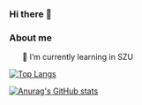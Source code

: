 ### Hi there 👋

<!--
**Misaka-9982-coder/Misaka-9982-coder** is a ✨ _special_ ✨ repository because its `README.md` (this file) appears on your GitHub profile.

Here are some ideas to get you started:

- 🔭 I’m currently working on ...
- 🌱 I’m currently learning ...
- 👯 I’m looking to collaborate on ...
- 🤔 I’m looking for help with ...
- 💬 Ask me about ...
- 📫 How to reach me: ...
- 😄 Pronouns: ...
- ⚡ Fun fact: ...
-->
### About me
<ol> 🌱 I’m currently learning in SZU </ol>


[![Top Langs](https://github-readme-stats.vercel.app/api/top-langs/?username=Misaka-9982-coder&layout=compact&show_icons=true&theme=blueberry)](https://github.com/anuraghazra/github-readme-stats)

[![Anurag's GitHub stats](https://github-readme-stats.vercel.app/api?username=Misaka-9982-coder&show_icons=true&theme=blueberry)](https://github.com/anuraghazra/github-readme-stats)
